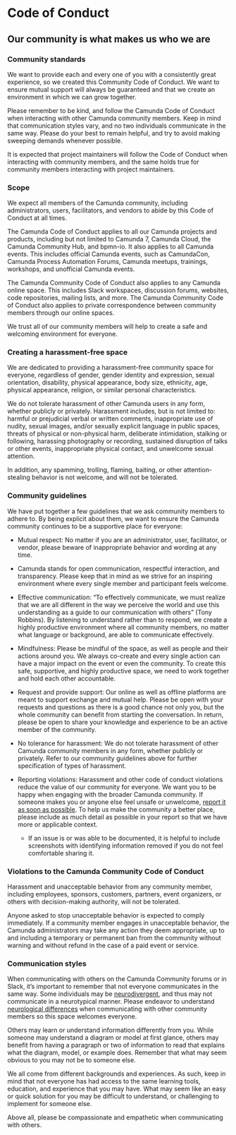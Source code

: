 # Code of Conduct

## Our community is what makes us who we are

### Community standards

We want to provide each and every one of you with a consistently great experience, so we created this Community Code of Conduct. We want to ensure mutual support will always be guaranteed and that we create an environment in which we can grow together.

Please remember to be kind, and follow the Camunda Code of Conduct when interacting with other Camunda community members. Keep in mind that communication styles vary, and no two individuals communicate in the same way. Please do your best to remain helpful, and try to avoid making sweeping demands whenever possible.

It is expected that project maintainers will follow the Code of Conduct when interacting with community members, and the same holds true for community members interacting with project maintainers.

### Scope

We expect all members of the Camunda community, including administrators, users, facilitators, and vendors to abide by this Code of Conduct at all times.

The Camunda Code of Conduct applies to all our Camunda projects and products, including but not limited to Camunda 7, Camunda Cloud, the Camunda Community Hub, and bpmn-io. It also applies to all Camunda events. This includes official Camunda events, such as CamundaCon, Camunda Process Automation Forums, Camunda meetups, trainings, workshops, and unofficial Camunda events.

The Camunda Community Code of Conduct also applies to any Camunda online space. This includes Slack workspaces, discussion forums, websites, code repositories, mailing lists, and more. The Camunda Community Code of Conduct also applies to private correspondence between community members through our online spaces.

We trust all of our community members will help to create a safe and welcoming environment for everyone.

### Creating a harassment-free space

We are dedicated to providing a harassment-free community space for everyone, regardless of gender, gender identity and expression, sexual orientation, disability, physical appearance, body size, ethnicity, age, physical appearance, religion, or similar personal characteristics.

We do not tolerate harassment of other Camunda users in any form, whether publicly or privately. Harassment includes, but is not limited to: harmful or prejudicial verbal or written comments, inappropriate use of nudity, sexual images, and/or sexually explicit language in public spaces, threats of physical or non-physical harm, deliberate intimidation, stalking or following, harassing photography or recording, sustained disruption of talks or other events, inappropriate physical contact, and unwelcome sexual attention.

In addition, any spamming, trolling, flaming, baiting, or other attention-stealing behavior is not welcome, and will not be tolerated.

### Community guidelines

We have put together a few guidelines that we ask community members to adhere to. By being explicit about them, we want to ensure the Camunda community continues to be a supportive place for everyone:

- Mutual respect: No matter if you are an administrator, user, facilitator, or vendor, please beware of inappropriate behavior and wording at any time.
- Camunda stands for open communication, respectful interaction, and transparency. Please keep that in mind as we strive for an inspiring environment where every single member and participant feels welcome.
- Effective communication: “To effectively communicate, we must realize that we are all different in the way we perceive the world and use this understanding as a guide to our communication with others” (Tony Robbins). By listening to understand rather than to respond, we create a highly productive environment where all community members, no matter what language or background, are able to communicate effectively.
- Mindfulness: Please be mindful of the space, as well as people and their actions around you. We always co-create and every single action can have a major impact on the event or even the community. To create this safe, supportive, and highly productive space, we need to work together and hold each other accountable.
- Request and provide support: Our online as well as offline platforms are meant to support exchange and mutual help. Please be open with your requests and questions as there is a good chance not only you, but the whole community can benefit from starting the conversation. In return, please be open to share your knowledge and experience to be an active member of the community.
- No tolerance for harassment: We do not tolerate harassment of other Camunda community members in any form, whether publicly or privately. Refer to our community guidelines above for further specification of types of harassment.

- Reporting violations: Harassment and other code of conduct violations reduce the value of our community for everyone. We want you to be happy when engaging with the broader Camunda community. If someone makes you or anyone else feel unsafe or unwelcome, [report it as soon as possible]. To help us make the community a better place, please include as much detail as possible in your report so that we have more or applicable context.
  - If an issue is or was able to be documented, it is helpful to include screenshots with identifying information removed if you do not feel comfortable sharing it.

### Violations to the Camunda Community Code of Conduct

Harassment and unacceptable behavior from any community member, including employees, sponsors, customers, partners, event organizers, or others with decision-making authority, will not be tolerated.

Anyone asked to stop unacceptable behavior is expected to comply immediately. If a community member engages in unacceptable behavior, the Camunda administrators may take any action they deem appropriate, up to and including a temporary or permanent ban from the community without warning and without refund in the case of a paid event or service.

### Communication styles

When communicating with others on the Camunda Community forums or in Slack, it’s important to remember that not everyone communicates in the same way. Some individuals may be [neurodivergent], and thus may not communicate in a neurotypical manner. Please endeavor to understand [neurological differences] when communicating with other community members so this space welcomes everyone.

Others may learn or understand information differently from you. While someone may understand a diagram or model at first glance, others may benefit from having a paragraph or two of information to read that explains what the diagram, model, or example does. Remember that what may seem obvious to you may not be to someone else.

We all come from different backgrounds and experiences. As such, keep in mind that not everyone has had access to the same learning tools, education, and experience that you may have. What may seem like an easy or quick solution for you may be difficult to understand, or challenging to implement for someone else.

Above all, please be compassionate and empathetic when communicating with others.

[report it as soon as possible]: https://camunda.com/events/code-conduct/reporting-violations/
[neurodivergent]: https://autisticuk.org/neurodiversity/
[neurological differences]: https://www.bbc.co.uk/neurodiversity
